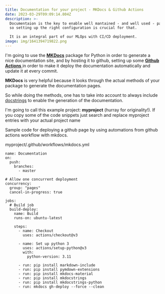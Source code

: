 ```yaml
---
title: Documentation for your project - MKDocs & Github Actions
date: 2023-03-29T09:09:14.804Z
description: >-
  Documentaion is the key to enable well mantained - and well used - packages,
  so setting up the right configuration is crucial for that.

  It is an integral part of our MLOps with CI/CD deployment.
image: img/1641394719822.png
---
```

I'm going to use the **[MKDocs](https://www.mkdocs.org)** package for Python in order to generate a nice documentation site, and by hosting it to github, setting up some [**Github Actions** ](https://github.com/features/actions)in order to make it deploy the documentation automatically and update it at every commit.

**M﻿KDocs** is very helpful because it looks through the actual methods of your package to generate the documentation pages.

S﻿o while doing the methods, one has to take into account to always include [docstrings](https://peps.python.org/pep-0257/) to enable the generation of the documentation.

I﻿'m going to call this example project: **myproject** (hurray for originality!). If you copy some of the code snippets just search and replace myproject entries with your actual project name



S﻿ample code for deploying a github page by using automations from github actions workflow with mkdocs.

m﻿yproject/.github/workflows/mkdocs.yml

```gitconfig
name: Documentation
on:
  push:
    branches:
      - master

# Allow one concurrent deployment
concurrency:
  group: "pages"
  cancel-in-progress: true

jobs:
  # Build job
  build-deploy:
    name: Build
    runs-on: ubuntu-latest

    steps:
      - name: Checkout
        uses: actions/checkout@v3

      - name: Set up python 3
        uses: actions/setup-python@v3
        with:
          python-version: 3.11

      - run: pip install markdown-include
      - run: pip install pymdown-extensions
      - run: pip install mkdocs-material
      - run: pip install mkdocstrings
      - run: pip install mkdocstrings-python
      - run: mkdocs gh-deploy --force --clean
```